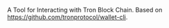 A Tool for Interacting with Tron Block Chain. Based on https://github.com/tronprotocol/wallet-cli.

